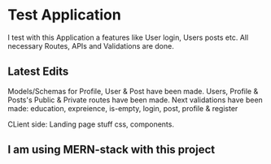 # Test Application

I test with this Application a features like User login, Users posts etc.
All necessary Routes, APIs and Validations are done.

## Latest Edits

Models/Schemas for Profile, User & Post have been made.
Users, Profile & Posts's Public & Private routes have been made.
Next validations have been made: education, expreience, is-empty, login, post, profile & register

CLient side: Landing page stuff css, components.

## I am using MERN-stack with this project
